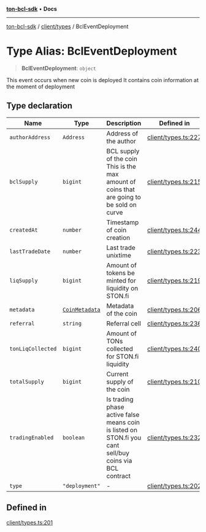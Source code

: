 [**ton-bcl-sdk**](../../../README.md) • **Docs**

***

[ton-bcl-sdk](../../../README.md) / [client/types](../README.md) / BclEventDeployment

# Type Alias: BclEventDeployment

> **BclEventDeployment**: `object`

This event occurs when new coin is deployed
It contains coin information at the moment of deployment

## Type declaration

| Name | Type | Description | Defined in |
| ------ | ------ | ------ | ------ |
| `authorAddress` | `Address` | Address of the author | [client/types.ts:227](https://github.com/ton-fun-tech/ton-bcl-sdk/blob/3dee4fb16df3d2a9b10fc9541cf29b0c93974b86/src/client/types.ts#L227) |
| `bclSupply` | `bigint` | BCL supply of the coin This is the max amount of coins that are going to be sold on curve | [client/types.ts:215](https://github.com/ton-fun-tech/ton-bcl-sdk/blob/3dee4fb16df3d2a9b10fc9541cf29b0c93974b86/src/client/types.ts#L215) |
| `createdAt` | `number` | Timestamp of coin creation | [client/types.ts:244](https://github.com/ton-fun-tech/ton-bcl-sdk/blob/3dee4fb16df3d2a9b10fc9541cf29b0c93974b86/src/client/types.ts#L244) |
| `lastTradeDate` | `number` | Last trade unixtime | [client/types.ts:223](https://github.com/ton-fun-tech/ton-bcl-sdk/blob/3dee4fb16df3d2a9b10fc9541cf29b0c93974b86/src/client/types.ts#L223) |
| `liqSupply` | `bigint` | Amount of tokens be minted for liquidity on STON.fi | [client/types.ts:219](https://github.com/ton-fun-tech/ton-bcl-sdk/blob/3dee4fb16df3d2a9b10fc9541cf29b0c93974b86/src/client/types.ts#L219) |
| `metadata` | [`CoinMetadata`](CoinMetadata.md) | Metadata of the coin | [client/types.ts:206](https://github.com/ton-fun-tech/ton-bcl-sdk/blob/3dee4fb16df3d2a9b10fc9541cf29b0c93974b86/src/client/types.ts#L206) |
| `referral` | `string` | Referral cell | [client/types.ts:236](https://github.com/ton-fun-tech/ton-bcl-sdk/blob/3dee4fb16df3d2a9b10fc9541cf29b0c93974b86/src/client/types.ts#L236) |
| `tonLiqCollected` | `bigint` | Amount of TONs collected for STON.fi liquidity | [client/types.ts:240](https://github.com/ton-fun-tech/ton-bcl-sdk/blob/3dee4fb16df3d2a9b10fc9541cf29b0c93974b86/src/client/types.ts#L240) |
| `totalSupply` | `bigint` | Current supply of the coin | [client/types.ts:210](https://github.com/ton-fun-tech/ton-bcl-sdk/blob/3dee4fb16df3d2a9b10fc9541cf29b0c93974b86/src/client/types.ts#L210) |
| `tradingEnabled` | `boolean` | Is trading phase active false means coin is listed on STON.fi you cant sell/buy coins via BCL contract | [client/types.ts:232](https://github.com/ton-fun-tech/ton-bcl-sdk/blob/3dee4fb16df3d2a9b10fc9541cf29b0c93974b86/src/client/types.ts#L232) |
| `type` | `"deployment"` | - | [client/types.ts:202](https://github.com/ton-fun-tech/ton-bcl-sdk/blob/3dee4fb16df3d2a9b10fc9541cf29b0c93974b86/src/client/types.ts#L202) |

## Defined in

[client/types.ts:201](https://github.com/ton-fun-tech/ton-bcl-sdk/blob/3dee4fb16df3d2a9b10fc9541cf29b0c93974b86/src/client/types.ts#L201)
